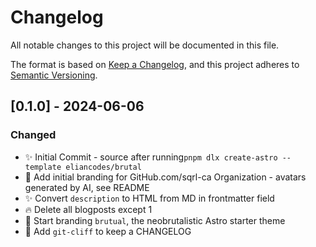 # Changelog

All notable changes to this project will be documented in this file.

The format is based on [Keep a Changelog](https://keepachangelog.com/en/1.0.0/),
and this project adheres to [Semantic Versioning](https://semver.org/spec/v2.0.0.html).

## [0.1.0] - 2024-06-06

### Changed

- ✨ Initial Commit - source after running`pnpm dlx create-astro --template eliancodes/brutal`
- 🍱 Add initial branding for GitHub.com/sqrl-ca Organization - avatars generated by AI, see README
- ✨ Convert `description` to HTML from MD in frontmatter field
- 🔥 Delete all blogposts except 1
- 💄 Start branding `brutual`, the neobrutalistic Astro starter theme
- 🔨 Add `git-cliff` to keep a CHANGELOG


<!-- generated by git-cliff -->
